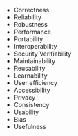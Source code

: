 * Correctness 
* Reliability
*	Robustness 
*	Performance 
*	Portability 
*	Interoperability 
*	Security Verifiability 
*	Maintainability 
*	Reusability 
*	Learnability 
*	User efficiency 
*	Accessibility 
*	Privacy 
*	Consistency 
*	Usability 
*	Bias 
*	Usefulness 
